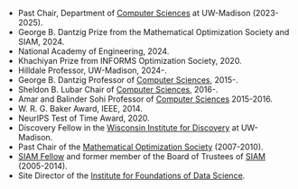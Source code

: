 - Past Chair, Department of [Computer Sciences](http://www.cs.wisc.edu/) at UW-Madison (2023-2025).
- George B. Dantzig Prize from the Mathematical Optimization Society and SIAM, 2024.
- National Academy of Engineering, 2024.
- Khachiyan Prize from INFORMS Optimization Society, 2020.
- Hilldale Professor, UW-Madison, 2024-.
- George B. Dantzig Professor of [Computer Sciences](http://www.cs.wisc.edu/), 2015-.
- Sheldon B. Lubar Chair of [Computer Sciences](http://www.cs.wisc.edu/), 2016-.
- Amar and Balinder Sohi Professor of [Computer Sciences](http://www.cs.wisc.edu/) 2015-2016.
- W. R. G. Baker Award, IEEE, 2014.
- NeurIPS Test of Time Award, 2020.
- Discovery Fellow in the [Wisconsin Institute for Discovery](https://wid.wisc.edu/) at UW-Madison.
- Past Chair of the [Mathematical Optimization Society](http://www.mathopt.org/) (2007-2010).
- [SIAM Fellow](http://www.siam.org/prizes/fellows) and former member of the Board of Trustees of [SIAM](http://www.siam.org/) (2005-2014).
- Site Director of the [Institute for Foundations of Data Science](http://ifds.info/).

